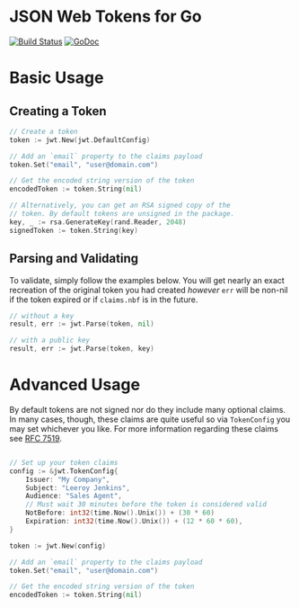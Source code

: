 # JSON Web Tokens for Go

[![Build Status](https://travis-ci.org/mattkrea/go-jwt.svg?branch=master)](https://travis-ci.org/mattkrea/go-jwt)
[![GoDoc](https://godoc.org/github.com/mattkrea/go-jwt?status.svg)](https://godoc.org/github.com/mattkrea/go-jwt)

# Basic Usage

## Creating a Token

```go
// Create a token
token := jwt.New(jwt.DefaultConfig)

// Add an `email` property to the claims payload
token.Set("email", "user@domain.com")

// Get the encoded string version of the token
encodedToken := token.String(nil)

// Alternatively, you can get an RSA signed copy of the
// token. By default tokens are unsigned in the package.
key, _ := rsa.GenerateKey(rand.Reader, 2048)
signedToken := token.String(key)
```

## Parsing and Validating

To validate, simply follow the examples below. You will get nearly an exact recreation of the original token you had created *however* `err` will be non-nil if the token expired or if `claims.nbf` is in the future.

```go
// without a key
result, err := jwt.Parse(token, nil)

// with a public key
result, err := jwt.Parse(token, key)
```

# Advanced Usage

By default tokens are not signed nor do they include many optional claims. In many cases, though, these claims are quite useful so via `TokenConfig` you may set whichever you like. For more information regarding these claims see [RFC 7519](https://tools.ietf.org/html/rfc7519#section-4).


```go

// Set up your token claims
config := &jwt.TokenConfig{
	Issuer: "My Company",
	Subject: "Leeroy Jenkins",
	Audience: "Sales Agent",
	// Must wait 30 minutes before the token is considered valid
	NotBefore: int32(time.Now().Unix()) + (30 * 60)
	Expiration: int32(time.Now().Unix()) + (12 * 60 * 60),
}

token := jwt.New(config)

// Add an `email` property to the claims payload
token.Set("email", "user@domain.com")

// Get the encoded string version of the token
encodedToken := token.String(nil)
```